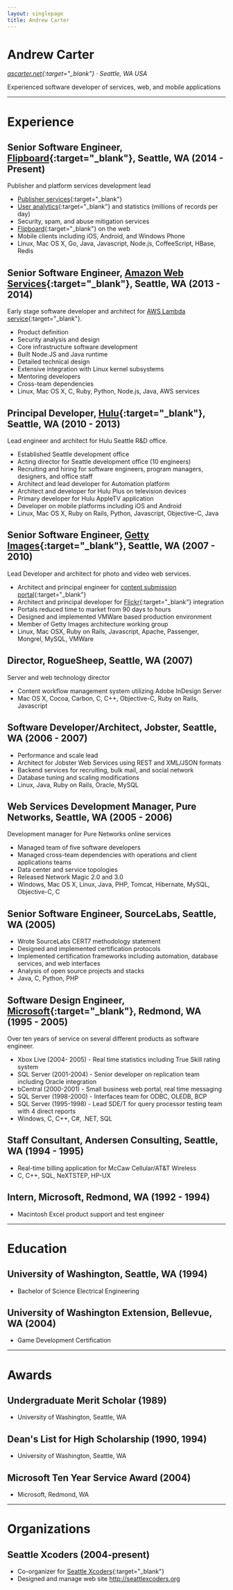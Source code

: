 ```yaml
---
layout: singlepage
title: Andrew Carter
---
```


# Andrew Carter

*[ascarter.net](http://ascarter.net){:target="_blank"}* &middot; *Seattle, WA USA*

Experienced software developer of services, web, and mobile applications

---

# Experience

## Senior Software Engineer, [Flipboard](https://about.flipboard.com){:target="_blank"}, Seattle, WA (2014 - Present)

Publisher and platform services development lead

* [Publisher services](https://editor.flipboard.com){:target="_blank"}
* [User analytics](https://flipboard.com/analytics){:target="_blank"} and statistics (millions of records per day)
* Security, spam, and abuse mitigation services
* [Flipboard](http://flipboard.com){:target="_blank"} on the web
* Mobile clients including iOS, Android, and Windows Phone
* Linux, Mac OS X, Go, Java, Javascript, Node.js, CoffeeScript, HBase, Redis


## Senior Software Engineer, [Amazon Web Services](http://aws.amazon.com){:target="_blank"}, Seattle, WA (2013 - 2014)

Early stage software developer and architect for [AWS Lambda service](http://aws.amazon.com/lambda/){:target="_blank"}.

* Product definition
* Security analysis and design
* Core infrastructure software development
* Built Node.JS and Java runtime
* Detailed technical design
* Extensive integration with Linux kernel subsystems
* Mentoring developers
* Cross-team dependencies
* Linux, Mac OS X, C, Ruby, Python, Node.js, Java, AWS services


## Principal Developer, [Hulu](http://www.hulu.com/about){:target="_blank"}, Seattle, WA (2010 - 2013)

Lead engineer and architect for Hulu Seattle R&D office.

* Established Seattle development office
* Acting director for Seattle development office (10 engineers)
* Recruiting and hiring for software engineers, program managers, designers, and office staff
* Architect and lead developer for Automation platform
* Architect and developer for Hulu Plus on television devices
* Primary developer for Hulu AppleTV application
* Developer on mobile platforms including iOS and Android
* Linux, Mac OS X, Ruby on Rails, Python, Javascript, Objective-C, Java

## Senior Software Engineer, [Getty Images](http://company.gettyimages.com){:target="_blank"}, Seattle, WA (2007 - 2010)

Lead Developer and architect for photo and video web services.

* Architect and principal engineer for [content submission portal](https://contribute.gettyimages.com/producer/login){:target="_blank"}
* Architect and principal developer for [Flickr](https://www.flickr.com){:target="_blank"} integration
* Portals reduced time to market from 90 days to hours
* Designed and implemented VMWare based production environment
* Member of Getty Images architecture working group
* Linux, Mac OSX, Ruby on Rails, Javascript, Apache, Passenger, Mongrel, MySQL, VMWare


## Director, RogueSheep, Seattle, WA (2007)

Server and web technology director

* Content workflow management system utilizing Adobe InDesign Server
* Mac OS X, Cocoa, Carbon, C, C++, Objective-C, Ruby on Rails, Javascript


## Software Developer/Architect, Jobster, Seattle, WA (2006 - 2007)

* Performance and scale lead
* Architect for Jobster Web Services using REST and XML/JSON formats
* Backend services for recruiting, bulk mail, and social network
* Database tuning and scaling modifications
* Linux, Java, Ruby on Rails, Oracle, MySQL


## Web Services Development Manager, Pure Networks, Seattle, WA (2005 - 2006)

Development manager for Pure Networks online services

* Managed team of five software developers
* Managed cross-team dependencies with operations and client applications teams
* Data center and service topologies
* Released Network Magic 2.0 and 3.0
* Windows, Mac OS X, Linux, Java, PHP, Tomcat, Hibernate, MySQL, Objective-C, C


## Senior Software Engineer, SourceLabs, Seattle, WA (2005)

* Wrote SourceLabs CERT7 methodology statement
* Designed and implemented certification protocols
* Implemented certification frameworks including automation, database services, and web interfaces
* Analysis of open source projects and stacks
* Java, C, Python, PHP


## Software Design Engineer, [Microsoft](http://www.microsoft.com/en-us/about){:target="_blank"}, Redmond, WA (1995 - 2005)

Over ten years of service on several different products as software engineer.

* Xbox Live (2004- 2005) - Real time statistics including True Skill rating system
* SQL Server (2001-2004) - Senior developer on replication team including Oracle integration
* bCentral (2000-2001)   - Small business web portal, real time messaging
* SQL Server (1998-2000) - Interfaces team for ODBC, OLEDB, BCP
* SQL Server (1995-1998) - Lead SDE/T for query processor testing team with 4 direct reports
* Windows, C, C++, C#, .NET, SQL


## Staff Consultant, Andersen Consulting, Seattle, WA (1994 - 1995)

* Real-time billing application for McCaw Cellular/AT&T Wireless
* C, C++, SQL, NeXTSTEP, HP-UX


## Intern, Microsoft, Redmond, WA (1992 - 1994)

* Macintosh Excel product support and test engineer


---


# Education

## University of Washington, Seattle, WA (1994)

* Bachelor of Science Electrical Engineering


## University of Washington Extension, Bellevue, WA (2004)

* Game Development Certification


---


# Awards

## Undergraduate Merit Scholar (1989)

* University of Washington, Seattle, WA


## Dean's List for High Scholarship (1990, 1994)

* University of Washington, Seattle, WA


## Microsoft Ten Year Service Award (2004)

* Microsoft, Redmond, WA


---

# Organizations

## Seattle Xcoders (2004-present)

* Co-organizer for [Seattle Xcoders](http://www.meetup.com/xcoders/){:target="_blank"}
* Designed and manage web site <http://seattlexcoders.org>
